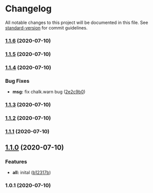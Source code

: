 # Changelog

All notable changes to this project will be documented in this file. See [standard-version](https://github.com/conventional-changelog/standard-version) for commit guidelines.

### [1.1.6](https://github.com/BryanAdamss/generate-file/compare/v1.1.5...v1.1.6) (2020-07-10)

### [1.1.5](https://github.com/BryanAdamss/generate-file/compare/v1.1.4...v1.1.5) (2020-07-10)

### [1.1.4](https://github.com/BryanAdamss/generate-file/compare/v1.1.3...v1.1.4) (2020-07-10)


### Bug Fixes

* **msg:** fix chalk.warn bug ([2e2c9b0](https://github.com/BryanAdamss/generate-file/commit/2e2c9b09e1ba382628dbf3480809415aa31f93ea))

### [1.1.3](https://github.com/BryanAdamss/gen-file/compare/v1.1.2...v1.1.3) (2020-07-10)

### [1.1.2](https://github.com/BryanAdamss/gen-file/compare/v1.1.1...v1.1.2) (2020-07-10)

### [1.1.1](https://github.com/BryanAdamss/gen-file/compare/v1.1.0...v1.1.1) (2020-07-10)

## [1.1.0](https://github.com/BryanAdamss/gen-file/compare/v1.0.1...v1.1.0) (2020-07-10)


### Features

* **all:** inital ([b12317b](https://github.com/BryanAdamss/gen-file/commit/b12317b8e89e200bdaafe8635c63d23d42be6981))

### 1.0.1 (2020-07-10)
